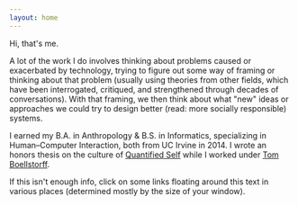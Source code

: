 ```yaml
---
layout: home
---
```


Hi, that's me.

A lot of the work I do involves thinking about problems caused or exacerbated by technology, trying to figure out some way of framing or thinking about that problem (usually using theories from other fields, which have been interrogated, critiqued, and strengthened through decades of conversations). With that framing, we then think about what "new" ideas or approaches we could try to design better (read: more socially responsible) systems.

I earned my B.A. in Anthropology & B.S. in Informatics,
specializing in Human–Computer Interaction,
both from UC Irvine in 2014.
I wrote an honors thesis on the culture of [Quantified Self][qsthesis]
while I worked under [Tom Boellstorff][boellstorff].

If this isn't enough info, click on some links floating around this text in various places
(determined mostly by the size of your window).

[qsthesis]: /media/papers/quantified_self.pdf
[blog]: /blog/
[boellstorff]: http://faculty.sites.uci.edu/boellstorff/
[wishlist]: //amzn.com/w/26BOYXJ3IHQKJ
[jure]: http://cs.stanford.edu/people/jure/
[infolab]: http://infolab.stanford.edu/
[DJ]: http://web.stanford.edu/~jurafsky/
[stanfordnlp]: http://nlp.stanford.edu/
[fuselabs]: http://fuse.microsoft.com/
[msb]: http://hci.stanford.edu/msb/
[fuseblogpost]: http://blog.fuselabs.org/post/125185306896/worker-centric-labor-markets
[PC]: http://platformcoop.net/
[contact]: /contact
[twitter]: https://twitter.com/_alialkhatib
[PCTalkPDF]: /media/presentations/PlatformCooperativism.pdf
[PCTalkLaTeX]: /media/presentations/PlatformCooperativism.tex
[PCTalk]: http://livestream.com/internetsociety/platformcoop/videos/104467678
[CHI]: https://chi2017.acm.org
[sla_presentation]: /street